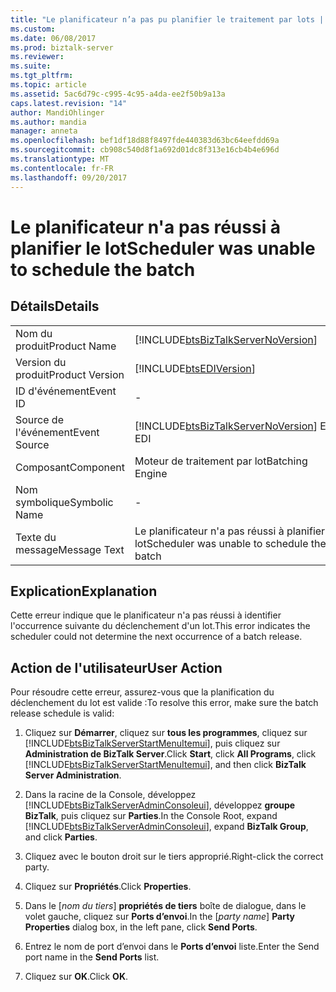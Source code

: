 ```yaml
---
title: "Le planificateur n’a pas pu planifier le traitement par lots | Documents Microsoft"
ms.custom: 
ms.date: 06/08/2017
ms.prod: biztalk-server
ms.reviewer: 
ms.suite: 
ms.tgt_pltfrm: 
ms.topic: article
ms.assetid: 5ac6d79c-c995-4c95-a4da-ee2f50b9a13a
caps.latest.revision: "14"
author: MandiOhlinger
ms.author: mandia
manager: anneta
ms.openlocfilehash: bef1df18d88f8497fde440383d63bc64eefdd69a
ms.sourcegitcommit: cb908c540d8f1a692d01dc8f313e16cb4b4e696d
ms.translationtype: MT
ms.contentlocale: fr-FR
ms.lasthandoff: 09/20/2017
---
```

# <a name="scheduler-was-unable-to-schedule-the-batch"></a><span data-ttu-id="0d12c-102">Le planificateur n'a pas réussi à planifier le lot</span><span class="sxs-lookup"><span data-stu-id="0d12c-102">Scheduler was unable to schedule the batch</span></span>
## <a name="details"></a><span data-ttu-id="0d12c-103">Détails</span><span class="sxs-lookup"><span data-stu-id="0d12c-103">Details</span></span>  
  
|||  
|-|-|  
|<span data-ttu-id="0d12c-104">Nom du produit</span><span class="sxs-lookup"><span data-stu-id="0d12c-104">Product Name</span></span>|[!INCLUDE[btsBizTalkServerNoVersion](../includes/btsbiztalkservernoversion-md.md)]|  
|<span data-ttu-id="0d12c-105">Version du produit</span><span class="sxs-lookup"><span data-stu-id="0d12c-105">Product Version</span></span>|[!INCLUDE[btsEDIVersion](../includes/btsediversion-md.md)]|  
|<span data-ttu-id="0d12c-106">ID d'événement</span><span class="sxs-lookup"><span data-stu-id="0d12c-106">Event ID</span></span>|-|  
|<span data-ttu-id="0d12c-107">Source de l'événement</span><span class="sxs-lookup"><span data-stu-id="0d12c-107">Event Source</span></span>|[!INCLUDE[btsBizTalkServerNoVersion](../includes/btsbiztalkservernoversion-md.md)]<span data-ttu-id="0d12c-108"> EDI</span><span class="sxs-lookup"><span data-stu-id="0d12c-108"> EDI</span></span>|  
|<span data-ttu-id="0d12c-109">Composant</span><span class="sxs-lookup"><span data-stu-id="0d12c-109">Component</span></span>|<span data-ttu-id="0d12c-110">Moteur de traitement par lot</span><span class="sxs-lookup"><span data-stu-id="0d12c-110">Batching Engine</span></span>|  
|<span data-ttu-id="0d12c-111">Nom symbolique</span><span class="sxs-lookup"><span data-stu-id="0d12c-111">Symbolic Name</span></span>|-|  
|<span data-ttu-id="0d12c-112">Texte du message</span><span class="sxs-lookup"><span data-stu-id="0d12c-112">Message Text</span></span>|<span data-ttu-id="0d12c-113">Le planificateur n'a pas réussi à planifier le lot</span><span class="sxs-lookup"><span data-stu-id="0d12c-113">Scheduler was unable to schedule the batch</span></span>|  
  
## <a name="explanation"></a><span data-ttu-id="0d12c-114">Explication</span><span class="sxs-lookup"><span data-stu-id="0d12c-114">Explanation</span></span>  
 <span data-ttu-id="0d12c-115">Cette erreur indique que le planificateur n'a pas réussi à identifier l'occurrence suivante du déclenchement d'un lot.</span><span class="sxs-lookup"><span data-stu-id="0d12c-115">This error indicates the scheduler could not determine the next occurrence of a batch release.</span></span>  
  
## <a name="user-action"></a><span data-ttu-id="0d12c-116">Action de l'utilisateur</span><span class="sxs-lookup"><span data-stu-id="0d12c-116">User Action</span></span>  
 <span data-ttu-id="0d12c-117">Pour résoudre cette erreur, assurez-vous que la planification du déclenchement du lot est valide :</span><span class="sxs-lookup"><span data-stu-id="0d12c-117">To resolve this error, make sure the batch release schedule is valid:</span></span>  
  
1.  <span data-ttu-id="0d12c-118">Cliquez sur **Démarrer**, cliquez sur **tous les programmes**, cliquez sur [!INCLUDE[btsBizTalkServerStartMenuItemui](../includes/btsbiztalkserverstartmenuitemui-md.md)], puis cliquez sur **Administration de BizTalk Server**.</span><span class="sxs-lookup"><span data-stu-id="0d12c-118">Click **Start**, click **All Programs**, click [!INCLUDE[btsBizTalkServerStartMenuItemui](../includes/btsbiztalkserverstartmenuitemui-md.md)], and then click **BizTalk Server Administration**.</span></span>  
  
2.  <span data-ttu-id="0d12c-119">Dans la racine de la Console, développez [!INCLUDE[btsBizTalkServerAdminConsoleui](../includes/btsbiztalkserveradminconsoleui-md.md)], développez **groupe BizTalk**, puis cliquez sur **Parties**.</span><span class="sxs-lookup"><span data-stu-id="0d12c-119">In the Console Root, expand [!INCLUDE[btsBizTalkServerAdminConsoleui](../includes/btsbiztalkserveradminconsoleui-md.md)], expand **BizTalk Group**, and click **Parties**.</span></span>  
  
3.  <span data-ttu-id="0d12c-120">Cliquez avec le bouton droit sur le tiers approprié.</span><span class="sxs-lookup"><span data-stu-id="0d12c-120">Right-click the correct party.</span></span>  
  
4.  <span data-ttu-id="0d12c-121">Cliquez sur **Propriétés**.</span><span class="sxs-lookup"><span data-stu-id="0d12c-121">Click **Properties**.</span></span>  
  
5.  <span data-ttu-id="0d12c-122">Dans le [*nom du tiers*] **propriétés de tiers** boîte de dialogue, dans le volet gauche, cliquez sur **Ports d’envoi**.</span><span class="sxs-lookup"><span data-stu-id="0d12c-122">In the [*party name*] **Party Properties** dialog box, in the left pane, click **Send Ports**.</span></span>  
  
6.  <span data-ttu-id="0d12c-123">Entrez le nom de port d’envoi dans le **Ports d’envoi** liste.</span><span class="sxs-lookup"><span data-stu-id="0d12c-123">Enter the Send port name in the **Send Ports** list.</span></span>  
  
7.  <span data-ttu-id="0d12c-124">Cliquez sur **OK**.</span><span class="sxs-lookup"><span data-stu-id="0d12c-124">Click **OK**.</span></span>